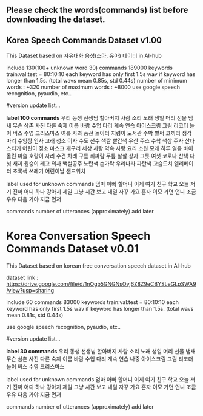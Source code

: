 ## Please check the words(commands) list before downloading the dataset.

## Korea Speech Commands Dataset v1.00
This Dataset based on 자유대화 음성(소아, 유아) 데이터 in AI-hub

include 130(100+ unknown word 30) commands
189000 keywords
train:val:test = 80:10:10
each keyword has only first 1.5s wav if keyword has longer than 1.5s. (total wavs mean 0.85s, std 0.44s)
number of minimum words : ~320
number of maximum words : ~8000
use google speech recognition, pyaudio, etc..

#version update list...


__label 100 commands__
우리
동생
선생님
할아버지
사람
소리
노래
생일
머리
선물
냄새
무슨
삼촌
사진
다른
숙제
이름
바람
수업
다리
계속
연습
아이스크림
그림
리코더
놀이
버스
수영
크리스마스
여름
사과
풍선
놀이터
지렁이
도서관
수박
벌써
코끼리
생각
마리
수영장
인사
고래
청소
이사
수도
선수
색깔
빨간색
우산
주스
수학
책상
주사
산타
스티커
어린이
젖소
마스크
개구리
세상
사탕
약속
사랑
요리
소원
모래
하루
얼음
바이올린
미술
호랑이
자리
수건
차례
구름
휘파람
무릎
살살
상자
그릇
여섯
코로나
산책
다섯
새끼
원숭이
레고
의사
백설공주
노란색
손가락
우리나라
파란색
고슴도치
엘리베이터
초록색
쓰레기
어린이날
샌드위치

label used for unknown commands
엄마
아빠
할머니
이제
여기
친구
학교
오늘
저기
진짜
어디
하나
강아지
제일
그냥
시간
보고
내일
자꾸
가요
혼자
이모
가면
언니
조금
우유
다음
가야
지금
먼저

commands number of utterances (approximately)
add later
# Korea Conversation Speech Commands Dataset v0.01
This Dataset based on korean free conversation speech dataset in AI-hub

dataset link : https://drive.google.com/file/d/1nOgb5GNGNsOvj6Z8Z9eCBYSLeGLpSWA9/view?usp=sharing

include 60 commands
83000 keywords
train:val:test = 80:10:10
each keyword has only first 1.5s wav if keyword has longer than 1.5s. (total wavs mean 0.81s, std 0.44s)

use google speech recognition, pyaudio, etc..

#version update list...


__label 30 commands__
우리
동생
선생님
할아버지
사람
소리
노래
생일
머리
선물
냄새
무슨
삼촌
사진
다른
숙제
이름
바람
수업
다리
계속
연습
나중
아이스크림
그림
리코더
놀이
버스
수영
크리스마스

label used for unknown commands
엄마
아빠
할머니
이제
여기
친구
학교
오늘
저기
진짜
어디
하나
강아지
제일
그냥
시간
보고
내일
자꾸
가요
혼자
이모
가면
언니
조금
우유
다음
가야
지금
먼저

commands number of utterances (approximately)
add later